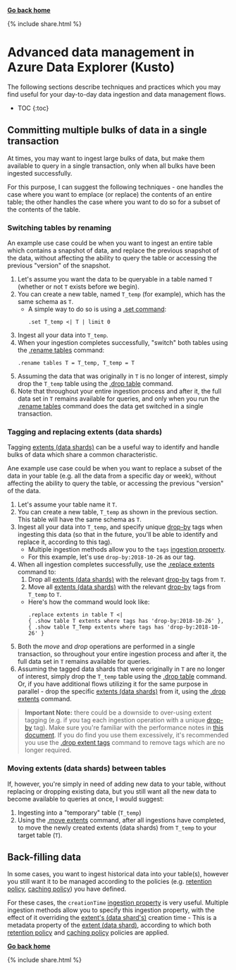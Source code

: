 **[Go back home](../index.md)**

{% include  share.html %}

# Advanced data management in Azure Data Explorer (Kusto)

The following sections describe techniques and practices which you may find useful for your day-to-day data ingestion and data management flows.

* TOC
{:toc}

## Committing multiple bulks of data in a single transaction

At times, you may want to ingest large bulks of data, but make them available to query in a single transaction, only when all bulks have been ingested successfully.

For this purpose, I can suggest the following techniques - one handles the case where you want to emplace (or replace) the contents of an entire table; the other handles the case where you want to do so for a subset of the contents of the table.

### Switching tables by renaming

An example use case could be when you want to ingest an entire table which contains a snapshot of data, and replace the previous snapshot of the data, without affecting the ability to query the table or accessing the previous "version" of the snapshot.

1. Let's assume you want the data to be queryable in a table named `T` (whether or not `T` exists before we begin).
2. You can create a new table, named `T_temp` (for example), which has the same schema as `T`.
    - A simple way to do so is using a [.set command](https://docs.microsoft.com/en-us/azure/kusto/management/data-ingestion/ingest-from-query):
        ```
        .set T_temp <| T | limit 0
        ```
3. Ingest all your data into `T_temp`.
4. When your ingestion completes successfully, "switch" both tables using the [.rename tables](https://docs.microsoft.com/en-us/azure/kusto/management/tables#rename-tables) command:
    ```
    .rename tables T = T_temp, T_temp = T
    ``` 
5. Assuming the data that was originally in `T` is no longer of interest, simply drop the `T_temp` table using the [.drop table](https://docs.microsoft.com/en-us/azure/kusto/management/tables#drop-table) command.
6. Note that throughout your entire ingestion process and after it, the full data set in `T` remains available for queries, and only when you run the [.rename tables](https://docs.microsoft.com/en-us/azure/kusto/management/tables#rename-tables) command does the data get switched in a single transaction.

### Tagging and replacing extents (data shards)

Tagging [extents (data shards)](https://docs.microsoft.com/en-us/azure/kusto/management/extents-overview) can be a useful way to identify and handle bulks of data which share a common characteristic.

Ane example use case could be when you want to replace a subset of the data in your table (e.g. all the data from a specific day or week), without affecting the ability to query the table, or accessing the previous "version" of the data. 

1. Let's assume your table name it `T`.
2. You can create a new table, `T_temp` as shown in the previous section. This table will have the same schema as `T`.
3. Ingest all your data into `T_temp`, and specify unique [drop-by](https://docs.microsoft.com/en-us/azure/kusto/management/extents-overview#drop-by-extent-tags) tags when ingesting this data (so that in the future, you'll be able to identify and replace it, according to this tag).
    - Multiple ingestion methods allow you to the `tags` [ingestion property](https://docs.microsoft.com/en-us/azure/kusto/management/data-ingestion/#ingestion-properties).
    - For this example, let's use `drop-by:2018-10-26` as our tag.
4. When all ingestion completes successfully, use the [.replace extents](https://docs.microsoft.com/en-us/azure/kusto/management/extents-commands#replace-extents) command to:
    1. Drop all [extents (data shards)](https://docs.microsoft.com/en-us/azure/kusto/management/extents-overview) with the relevant [drop-by](https://docs.microsoft.com/en-us/azure/kusto/management/extents-overview#drop-by-extent-tags) tags from `T`.
    2. Move all [extents (data shards)](https://docs.microsoft.com/en-us/azure/kusto/management/extents-overview) with the relevant [drop-by](https://docs.microsoft.com/en-us/azure/kusto/management/extents-overview#drop-by-extent-tags) tags from `T_temp` to `T`.
    - Here's how the command would look like:
        ```
        .replace extents in table T <| 
        { .show table T extents where tags has 'drop-by:2018-10-26' },
        { .show table T_Temp extents where tags has 'drop-by:2018-10-26' }
        ```
5. Both the *move* and *drop* operations are performed in a single transaction, so throughout your entire ingestion process and after it, the full data set in `T` remains available for queries.
6. Assuming the tagged data shards that were originally in `T` are no longer of interest, simply drop the `T_temp` table using the [.drop table](https://docs.microsoft.com/en-us/azure/kusto/management/tables#drop-table) command. Or, if you have additional flows utilizing it for the same purpose in parallel - drop the specific [extents (data shards)](https://docs.microsoft.com/en-us/azure/kusto/management/extents-overview) from it, using the [.drop extents](https://docs.microsoft.com/en-us/azure/kusto/management/extents-commands#drop-extents) command.

> **Important Note:** there could be a downside to over-using extent tagging (e.g. if you tag each ingestion operation with a unique [drop-by](https://docs.microsoft.com/en-us/azure/kusto/management/extents-overview#drop-by-extent-tags) tag). Make sure you're familiar with the performance notes in [this document](https://docs.microsoft.com/en-us/azure/kusto/management/extents-overview#extent-tagging). If you do find you use them excessively, it's recommended you use the [.drop extent tags](https://docs.microsoft.com/en-us/azure/kusto/management/extents-commands#drop-extent-tags) command to remove tags which are no longer required.

### Moving extents (data shards) between tables

If, however, you're simply in need of adding new data to your table, without replacing or dropping existing data, but you still want all the new data to become available to queries at once, I would suggest:
1. Ingesting into a "temporary" table (`T_temp`)
2. Using the [.move extents](https://docs.microsoft.com/en-us/azure/kusto/management/extents-commands#move-extents) command, after all ingestions have completed, to move the newly created extents (data shards) from `T_temp` to your target table (`T`).

## Back-filling data

In some cases, you want to ingest historical data into your table(s), however you still want it to be managed according to the policies (e.g. [retention policy](https://docs.microsoft.com/en-us/azure/kusto/concepts/retentionpolicy), [caching policy](https://docs.microsoft.com/en-us/azure/kusto/concepts/cachepolicy)) you have defined.

For these cases, the `creationTime` [ingestion property](https://docs.microsoft.com/en-us/azure/kusto/management/data-ingestion/#ingestion-properties) is very useful. Multiple ingestion methods allow you to specify this ingestion property, with the effect of it overriding the [extent's (data shard's)](https://docs.microsoft.com/en-us/azure/kusto/management/extents-overview) creation time - This is a metadata property of the [extent (data shard)](https://docs.microsoft.com/en-us/azure/kusto/management/extents-overview), according to which both [retention policy](https://docs.microsoft.com/en-us/azure/kusto/concepts/retentionpolicy) and [caching policy](https://docs.microsoft.com/en-us/azure/kusto/concepts/cachepolicy) policies are applied.

**[Go back home](../index.md)**

{% include  share.html %}